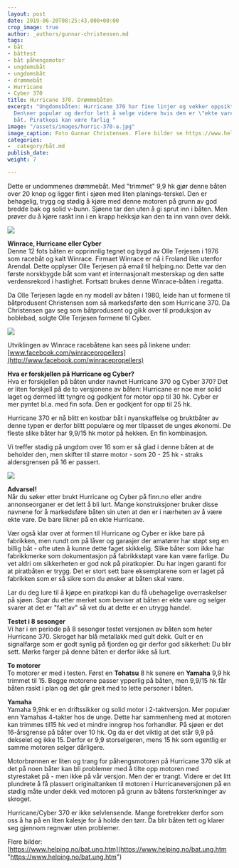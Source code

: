 ```yaml
---
layout: post
date: 2019-06-20T08:25:43.000+00:00
crop_image: true
author: _authors/gunnar-christensen.md
tags:
- båt
- båttest
- båt påhengsmotor
- ungdomsbåt
- ungdomsbåt
- drømmebåt
- Hurricane
- Cyber 370
title: Hurricane 370. Drømmebåten
excerpt: "Ungdomsbåten: Hurricane 370 har fine linjer og vekker oppsikt på fjorden:
  Den\ner populær og derfor lett å selge videre hvis den er \"ekte vare\" altså fabrikkbygget
  båt. Piratkopi kan være farlig "
image: "/assets/images/hurric-370-a.jpg"
image_caption: Foto Gunnar Christensen. Flere bilder se https://www.helping.no/bat.ung.htm
categories:
- _category/båt.md
publish_date: 
weight: 7

---
```

Dette er undommenes drømmebåt. Med "trimmet" 9,9 hk gjør denne båten over 20 knop og ligger fint i sjøen med liten planings-terskel. Den er behagelig, trygg og stødig å kjøre med denne motoren på grunn av god bredde bak og solid v-bunn. Sjøene tar den uten å gi sprut inn i båten. Men prøver du å kjøre raskt inn i en krapp hekksjø kan den ta inn vann over dekk.

![](https://www.helping.no/hurricane15.jpg)

**Winrace, Hurricane eller Cyber**  
Denne 12 fots båten er opprinnlig tegnet og bygd av Olle Terjesen i 1976 som racebåt og kalt Winrace. Firmaet Winrace er nå i Froland like utenfor Arendal. Dette opplyser Olle Terjesen på email til helping.no: Dette var den første norskbygde båt som vant et internasjonalt mesterskap og den satte verdensrekord i hastighet. Fortsatt brukes denne Winrace-båten i regatta.

Da Olle Terjesen lagde en ny modell av båten i 1980, leide han ut formene til båtprodusent Christensen som så markedsførte den som Hurricane 370. Da Christensen gav seg som båtprodusent og gikk over til produksjon av boblebad, solgte Olle Terjesen formene til Cyber.

![](https://www.helping.no/hurricane8.jpg)

Utviklingen av Winrace racebåtene kan sees på linkene under:  
[www.facebook.com/winracepropellers](http://www.facebook.com/winracepropellers)

**Hva er forskjellen på Hurricane og Cyber?**  
Hva er forskjellen på båten under navnet Hurricane 370 og Cyber 370? Det er liten forskjell på de to versjonene av båten: Hurricane er noe mer solid laget og dermed litt tyngre og godkjent for motor opp til 30 hk. Cyber er mer pyntet bl.a. med fin sofa. Den er godkjent for opp til 25 hk.

Hurricane 370 er nå blitt en kostbar båt i nyanskaffelse og bruktbåter av denne typen er derfor blitt populære og mer tilpasset de unges økonomi. De fleste slike båter har 9,9/15 hk motor på hekken. En fin kombinasjon.

Vi treffer stadig på ungdom over 16 som er så glad i denne båten at de beholder den, men skifter til større motor - som 20 - 25 hk - straks aldersgrensen på 16 er passert.

![](https://www.helping.no/h370-kabin.jpg)

**Advarsel!**  
Når du søker etter brukt Hurricane og Cyber på finn.no eller andre annonseorganer er det lett å bli lurt. Mange konstruksjoner bruker disse navnene for å markedsføre båten sin uten at den er i nærheten av å være ekte vare. De bare likner på en ekte Hurricane.

Vær også klar over at formen til Hurricane og Cyber er ikke bare på fabrikken, men rundt om på låver og garasjer der amatører har støpt seg en billig båt - ofte uten å kunne dette faget skikkelig. Slike båter som ikke har fabrikkmerke som dokumentasjon på fabrikkstøpt vare kan være farlige. Du vet aldri om sikkerheten er god nok på piratkopier. Du har ingen garanti for at piratbåten er trygg. Det er stort sett bare eksemplarene som er laget på fabrikken som er så sikre som du ønsker at båten skal være.

Lar du deg lure til å kjøpe en piratkopi kan du få ubehagelige overraskelser på sjøen. Spør du etter merket som beviser at båten er ekte vare og selger svarer at det er "falt av" så vet du at dette er en utrygg handel.

**Testet i 8 sesonger**  
Vi har i en periode på 8 sesonger testet versjonen av båten som heter Hurricane 370. Skroget har blå metallakk med gult dekk. Gult er en signalfarge som er godt synlig på fjorden og gir derfor god sikkerhet: Du blir sett. Mørke farger på denne båten er derfor ikke så lurt.

**To motorer**  
To motorer er med i testen. Først en **Tohatsu** 8 hk senere en **Yamaha** 9,9 hk trimmet til 15. Begge motorene passer ypperlig på båten, men 9,9/15 hk får båten raskt i plan og det går greit med to lette personer i båten.

**Yamaha**  
Yamaha 9,9hk er en driftssikker og solid motor i 2-taktversjon. Mer populær enn Yamahas 4-takter hos de unge. Dette har sammenheng med at motoren kan trimmes til15 hk ved et mindre inngrep hos forhandler. På sjøen er det 16-årsgrense på båter over 10 hk. Og da er det viktig at det står 9,9 på dekselet og ikke 15. Derfor er 9,9 storselgeren, mens 15 hk som egentlig er samme motoren selger dårligere.

Motorbrønnen er liten og trang for påhengsmotoren på Hurricane 370 slik at det på noen båter kan bli problemer med å tilte opp motoren med styrestaket på - men ikke på vår versjon. Men der er trangt. Videre er det litt plundrete å få plassert originaltanken til motoren i Hurricaneversjonen på en stødig måte under dekk ved motoren på grunn av båtens forsterkninger av skroget.

Hurricane/Cyber 370 er ikke selvlensende. Mange foretrekker derfor som oss å ha på en liten kalesje for å holde den tørr. Da blir båten tett og klarer seg gjennom regnvær uten problemer.

Flere bilder:  
[https://www.helping.no/bat.ung.htm](https://www.helping.no/bat.ung.htm "https://www.helping.no/bat.ung.htm")
